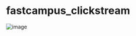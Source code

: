 # fastcampus_clickstream
![image](https://github.com/KimHyungkeun/fastcampus_clickstream/assets/12759500/7abc78f9-78da-42c1-a0ad-7b61ef7b9013)
